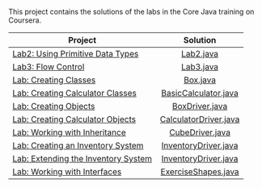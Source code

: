This project contains the solutions of the labs in the Core Java training on Coursera.

| Project       | Solution      |
| ------------- |:-------------:|
| [Lab2: Using Primitive Data Types](https://www.coursera.org/learn/java-introduction/ungradedLab/HnE8h/using-primitive-data-types)          | [Lab2.java](https://github.com/uurkrtl/Core-Java-Coursera_solutions/tree/master/Lab2) |
| [Lab3: Flow Control](https://www.coursera.org/learn/java-introduction/ungradedLab/w5iFt/flow-control)      | [Lab3.java](https://github.com/uurkrtl/Core-Java-Coursera_solutions/tree/master/Lab3)      |
| [Lab: Creating Classes](https://www.coursera.org/learn/object-oriented-programming-with-java/ungradedLab/IXfCC/creating-classes)      | [Box.java](https://github.com/uurkrtl/Core-Java-Coursera_solutions/tree/master/Lab-Creating%20Classes)      |
| [Lab: Creating Calculator Classes](https://www.coursera.org/learn/object-oriented-programming-with-java/ungradedLab/KKl4V/creating-calculator-classes)      | [BasicCalculator.java](https://github.com/uurkrtl/Core-Java-Coursera_solutions/tree/master/Lab-Creating%20Classes)      |
| [Lab: Creating Objects](https://www.coursera.org/learn/object-oriented-programming-with-java/ungradedLab/kYvop/creating-objects)      | [BoxDriver.java](https://github.com/uurkrtl/Core-Java-Coursera_solutions/tree/master/Lab-Creating%20Objects)      |
| [Lab: Creating Calculator Objects](https://www.coursera.org/learn/object-oriented-programming-with-java/ungradedLab/gouqm/creating-calculator-objects)      | [CalculatorDriver.java](https://github.com/uurkrtl/Core-Java-Coursera_solutions/tree/master/Lab-Creating%20Calculator%20Objects)      |
| [Lab: Working with Inheritance](https://www.coursera.org/learn/object-oriented-hierarchies-java/ungradedLab/tTmwy/working-with-inheritance)      | [CubeDriver.java](https://github.com/uurkrtl/Core-Java-Coursera_solutions/tree/master/Lab-Working%20with%20Inheritance)      |
| [Lab: Creating an Inventory System](https://www.coursera.org/learn/object-oriented-hierarchies-java/ungradedLab/MXtZx/creating-an-inventory-system-part-1)      | [InventoryDriver.java](https://github.com/uurkrtl/Core-Java-Coursera_solutions/tree/master/Lab-Creating%20an%20Inventory%20System/javaoo/store)      |
| [Lab: Extending the Inventory System](https://www.coursera.org/learn/object-oriented-hierarchies-java/ungradedLab/kN6MK/extending-the-inventory-system)      | [InventoryDriver.java](https://github.com/uurkrtl/Core-Java-Coursera_solutions/tree/master/Lab-Extending%20the%20Inventory%20System)      |
| [Lab: Working with Interfaces](https://www.coursera.org/learn/object-oriented-hierarchies-java/ungradedLab/Yce6C/working-with-interfaces)      | [ExerciseShapes.java]()      |